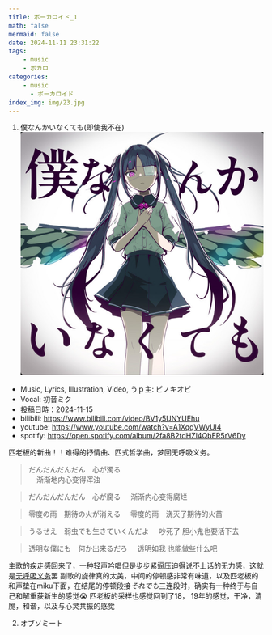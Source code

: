 ```yaml
---
title: ボーカロイド_1
math: false
mermaid: false
date: 2024-11-11 23:31:22
tags:
    - music
    - ボカロ
categories: 
    - music
      - ボーカロイド
index_img: img/23.jpg
---
```


1. 僕なんかいなくても(即使我不在)
![](https://raw.githubusercontent.com/Tendourisu/images/master/20241117231736.png)
- Music, Lyrics, Illustration, Video, うｐ主: ピノキオピ
- Vocal: 初音ミク
- 投稿日時：2024-11-15
- bilibili: <https://www.bilibili.com/video/BV1y5UNYUEhu>
- youtube: <https://www.youtube.com/watch?v=A1XqqVWyUl4>
- spotify: <https://open.spotify.com/album/2fa8B2tdHZl4QbER5rV6Dy>

匹老板的新曲！！难得的抒情曲、匹式哲学曲，梦回无呼吸义务。
> だんだんだんだん　心が濁る  
> &nbsp;&nbsp;&nbsp;&nbsp;渐渐地内心变得浑浊

> だんだんだんだん　心が腐る
> &nbsp;&nbsp;&nbsp;&nbsp;渐渐内心变得腐烂

> 零度の雨　期待の火が消える
> &nbsp;&nbsp;&nbsp;&nbsp;零度的雨　浇灭了期待的火苗

> うるせえ　弱虫でも生きていくんだよ
> &nbsp;&nbsp;&nbsp;&nbsp;吵死了 胆小鬼也要活下去

> 透明な僕にも　何か出来るだろ
> &nbsp;&nbsp;&nbsp;&nbsp;透明如我 也能做些什么吧

主歌的疾走感回来了，一种轻声吟唱但是步步紧逼压迫得说不上话的无力感，这就是[无呼吸义务](https://www.bilibili.com/video/BV1d44y1z7EB)罢
副歌的旋律真的太美，中间的停顿感非常有味道，以及匹老板的和声垫在miku下面，在结尾的停顿段接*それでも*三连段时，确实有一种终于与自己和解重获新生的感觉😭
匹老板的采样也感觉回到了18， 19年的感觉，干净，清脆，和谐，以及与心灵共振的感觉

2. オブソミート